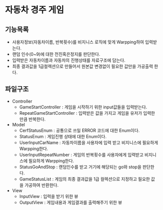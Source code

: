 # 자동차 경주 게임

## 기능목록
* 사용자정보(자동차이름, 반복횟수)를 비지니스 로직에 맞게 Warpping하여 입력받는다.
* 랜덤 인수(0~9)에 대한 전진혹은정지를 판단한다.
* 입력받은 자동차이름과 자동차의 진행상태를 자료구조에 담는다.
* 최종 결과값을 1급컬렉션으로 만들어서 원본값 변경없이 필요한 값만을 가공출력 한다.

## 파일구조
* Controller
  * GameStartController : 게임을 시작하기 위한 input값들을 입력받는다.
  * RepeatGameStartController : 입력받은 값을 가지고 게임을 유저가 입력한 만큼 반복한다.
* Model
  * CerfStatusEnum : 공통으로 쓰일 ERROR 코드에 대한 Enum이다.
  * StatusEnum : 게임진행 상태에 대한 Enum이다.
  * UserInputCarName : 자동차이름을 사용자에 입력 받고 비지니스에 필요하게 Warpping한다.
  * UserInputRepeatNumber : 게임의 반복횟수를 사용자에게 입력받고 비지니스에 필요하게 Warpping한다.
  * StatusGoAndStop : 랜덤인수를 받고 거기에 해당되는 go와 stop을 판단한다.
  * GameStatusList : 게임의 최종 결과값을 1급 컬렉션으로 지정하고 필요한 값을 가공하여 반환한다.
* View
  * InputView : 입력을 받기 위한 뷰
  * OutputView : 게임내용과 게임결과를 출력해주기 위한 뷰
